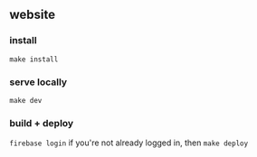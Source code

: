 ## website

### install

`make install`

### serve locally

`make dev`

### build + deploy

`firebase login` if you're not already logged in, then `make deploy`
